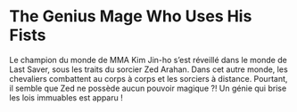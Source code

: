 # The Genius Mage Who Uses His Fists
Le champion du monde de MMA Kim Jin-ho s’est réveillé dans le monde de Last Saver, sous les traits du sorcier Zed Arahan. Dans cet autre monde, les chevaliers combattent au corps à corps et les sorciers à distance. Pourtant, il semble que Zed ne possède aucun pouvoir magique ?! Un génie qui brise les lois immuables est apparu !